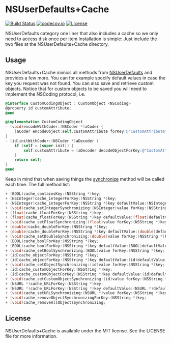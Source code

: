 # NSUserDefaults+Cache

[![Build Status](https://travis-ci.org/asalom/NSUserDefaults-Cache.svg)](https://travis-ci.org/asalom/NSUserDefaults-Cache)
[![codecov.io](http://codecov.io/github/asalom/NSUserDefaults-Cache/coverage.svg?branch=master)](http://codecov.io/github/asalom/NSUserDefaults-Cache?branch=master)
[![License](http://img.shields.io/:license-mit-blue.svg)](http://doge.mit-license.org)

NSUserDefaults category one liner that also includes a cache so we only need to access disk once per item
Installation is simple: Just include the two files at the NSUserDefaults+Cache directory.

## Usage
NSUserDefaults+Cache mimics all methods from [NSUserDefaults](https://developer.apple.com/library/ios/documentation/Cocoa/Reference/Foundation/Classes/NSUserDefaults_Class/%22NSUserDefaults%22) and provides a few more. You can for example specify default values in case the key you request was not found. You can also save and retrieve custom objects. Notice that for custom objects to be saved you will need to implement the NSCoding protocol, i.e.
```objective-c
@interface CustomCodingObject : CustomObject <NSCoding>
@property id customAttribute;
@end

@implementation CustomCodingObject
- (void)encodeWithCoder:(NSCoder *)aCoder {
    [aCoder encodeObject:self.customAttribute forKey:@"CustomAttribute"];
}
- (id)initWithCoder:(NSCoder *)aDecoder {
    if (self = [super init]) {
        self.customAttribute = [aDecoder decodeObjectForKey:@"CustomAttribute"];
    }
    return self;
}
@end
```

Keep in mind that when saving things the [synchronize](https://developer.apple.com/library/ios/documentation/Cocoa/Reference/Foundation/Classes/NSUserDefaults_Class/#//apple_ref/occ/instm/NSUserDefaults/synchronize) method will be called each time.
The full method list:
```objective-c
+ (BOOL)cache_containsKey:(NSString *)key;
+ (NSInteger)cache_integerForKey:(NSString *)key;
+ (NSInteger)cache_integerForKey:(NSString *)key defaultValue:(NSInteger)defaultValue;
+ (void)cache_setIntegerSynchronizing:(NSInteger)value forKey:(NSString *)key;
+ (float)cache_floatForKey:(NSString *)key;
+ (float)cache_floatForKey:(NSString *)key defaultValue:(float)defaultValue;
+ (void)cache_setFloatSynchronizing:(float)value forKey:(NSString *)key;
+ (double)cache_doubleForKey:(NSString *)key;
+ (double)cache_doubleForKey:(NSString *)key defaultValue:(double)defaultValue;
+ (void)cache_setDoubleSynchronizing:(double)value forKey:(NSString *)key;
+ (BOOL)cache_boolForKey:(NSString *)key;
+ (BOOL)cache_boolForKey:(NSString *)key defaultValue:(BOOL)defaultValue;
+ (void)cache_setBoolSynchronizing:(BOOL)value forKey:(NSString *)key;
+ (id)cache_objectForKey:(NSString *)key;
+ (id)cache_objectForKey:(NSString *)key defaultValue:(id)defaultValue;
+ (void)cache_setObjectSynchronizing:(id)value forKey:(NSString *)key;
+ (id)cache_customObjectForKey:(NSString *)key;
+ (id)cache_customObjectForKey:(NSString *)key defaultValue:(id)defaultValue;
+ (void)cache_setCustomObjectSynchronizing:(id)value forKey:(NSString *)key;
+ (NSURL *)cache_URLForKey:(NSString *)key;
+ (NSURL *)cache_URLForKey:(NSString *)key defaultValue:(NSURL *)defaultValue;
+ (void)cache_setURLSynchronizing:(NSURL *)value forKey:(NSString *)key;
+ (void)cache_removeObjectSynchronizingForKey:(NSString *)key;
+ (void)cache_removeAllObjectsSynchronizing;
```

## License
NSUserDefaults+Cache is available under the MIT license. See the LICENSE file for more information.